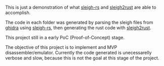 This is just a demonstration of what
[sleigh-rs](https://github.com/rbran/sleigh-rs) and
[sleigh2rust](https://github.com/rbran/sleigh2rust) are able to accomplish.

The code in each folder was generated by parsing the sleigh files from
[ghidra](https://github.com/NationalSecurityAgency/ghidra) using
[sleigh-rs](https://github.com/rbran/sleigh-rs), then generating the rust code
with [sleigh2rust](https://github.com/rbran/sleigh2rust).

This project still in a early PoC (Proof-of-Concept) stage.

The objective of this project is to implement and MVP disassembler/emulator.
Currently the code generated is unecessarelly verbose and slow, because this is
not the goal at this stage of the project.
